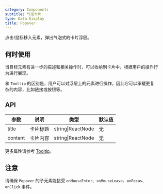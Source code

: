 ```yaml
---
category: Components
subtitle: 气泡卡片
type: Data Display
title: Popover
---
```


点击/鼠标移入元素，弹出气泡式的卡片浮层。

## 何时使用

当目标元素有进一步的描述和相关操作时，可以收纳到卡片中，根据用户的操作行为进行展现。

和 `Tooltip` 的区别是，用户可以对浮层上的元素进行操作，因此它可以承载更复杂的内容，比如链接或按钮等。

## API

| 参数      | 说明                                     | 类型          | 默认值 |
|-----------|------------------------------------------|---------------|--------|
| title     | 卡片标题                                 | string\|ReactNode | 无     |
| content   | 卡片内容                            | string\|ReactNode | 无     |

更多属性请参考 [Tooltip](/components/tooltip-cn/#API)。


## 注意

请确保 `Popover` 的子元素能接受 `onMouseEnter`、`onMouseLeave`、`onFocus`、`onClick` 事件。
